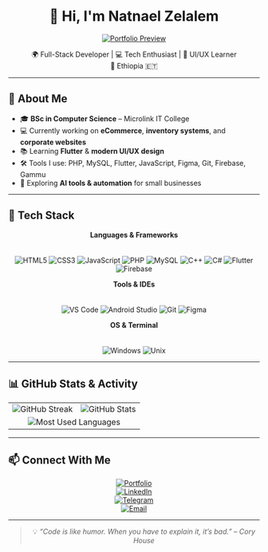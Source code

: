 <div align="center">

# 👋 Hi, I'm **Natnael Zelalem**

[![Portfolio Preview](./assets/portfolio.png)](https://natnael243.github.io/Natnael_Portfolio/)

🌍 Full-Stack Developer | 💻 Tech Enthusiast | 🎨 UI/UX Learner  
📍 Ethiopia 🇪🇹  

---

</div>

## 🚀 About Me  

- 🎓 **BSc in Computer Science** – Microlink IT College  
- 💻 Currently working on **eCommerce**, **inventory systems**, and **corporate websites**  
- 📚 Learning **Flutter** & **modern UI/UX design**  
- 🛠️ Tools I use: PHP, MySQL, Flutter, JavaScript, Figma, Git, Firebase, Gammu  
- 🌱 Exploring **AI tools & automation** for small businesses  

---

## 🔧 Tech Stack  

<div align="center">

**Languages & Frameworks**  
<br>  
![HTML5](https://img.shields.io/badge/-HTML5-E34F26?style=flat-square&logo=html5&logoColor=white)
![CSS3](https://img.shields.io/badge/-CSS3-1572B6?style=flat-square&logo=css3)
![JavaScript](https://img.shields.io/badge/-JavaScript-F7DF1E?style=flat-square&logo=javascript&logoColor=black)
![PHP](https://img.shields.io/badge/-PHP-777BB4?style=flat-square&logo=php)
![MySQL](https://img.shields.io/badge/-MySQL-4479A1?style=flat-square&logo=mysql)
![C++](https://img.shields.io/badge/-C++-00599C?style=flat-square&logo=c%2B%2B)
![C#](https://img.shields.io/badge/-C%23-239120?style=flat-square&logo=c-sharp)
![Flutter](https://img.shields.io/badge/-Flutter-02569B?style=flat-square&logo=flutter)
![Firebase](https://img.shields.io/badge/-Firebase-FFCA28?style=flat-square&logo=firebase)

**Tools & IDEs**  
<br>  
![VS Code](https://img.shields.io/badge/-VS%20Code-007ACC?style=flat-square&logo=visual-studio-code)
![Android Studio](https://img.shields.io/badge/-Android%20Studio-3DDC84?style=flat-square&logo=android-studio&logoColor=white)
![Git](https://img.shields.io/badge/-Git-F05032?style=flat-square&logo=git)
![Figma](https://img.shields.io/badge/-Figma-F24E1E?style=flat-square&logo=figma)

**OS & Terminal**  
<br>  
![Windows](https://img.shields.io/badge/-Windows-0078D6?style=flat-square&logo=windows)
![Unix](https://img.shields.io/badge/-Unix-000000?style=flat-square&logo=unix&logoColor=white)

</div>

---

## 📊 GitHub Stats & Activity  

<div align="center">

<table>
  <tr>
    <td>
      <img src="https://github-readme-streak-stats.herokuapp.com/?user=Natnael243&theme=github-dark-blue&hide_border=true" alt="GitHub Streak"/>
    </td>
    <td>
      <img src="https://github-readme-stats.vercel.app/api?username=Natnael243&show_icons=true&theme=github_dark&count_private=true&hide_border=true" alt="GitHub Stats"/>
    </td>
  </tr>
  <tr>
    <td colspan="2" align="center">
      <img src="https://github-readme-stats.vercel.app/api/top-langs/?username=Natnael243&layout=compact&theme=github_dark&hide_border=true" alt="Most Used Languages"/>
    </td>
  </tr>
</table>

</div>

---

## 📫 Connect With Me  

<div align="center">

[![Portfolio](https://img.shields.io/badge/-Portfolio-24292F?style=flat-square&logo=github&logoColor=white)](https://natnael243.github.io/Natnael_Portfolio/)  
[![LinkedIn](https://img.shields.io/badge/-LinkedIn-0077B5?style=flat-square&logo=linkedin)](https://www.linkedin.com/in/natnael-zelalem-204056210/)  
[![Telegram](https://img.shields.io/badge/-Telegram-2CA5E0?style=flat-square&logo=telegram)](https://t.me/NATAYN_1924)  
[![Email](https://img.shields.io/badge/-Email-EA4335?style=flat-square&logo=gmail&logoColor=white)](mailto:nhattyzola243@gmail.com)  

</div>

---

<div align="center">

> 💡 *“Code is like humor. When you have to explain it, it’s bad.” – Cory House*

</div>
